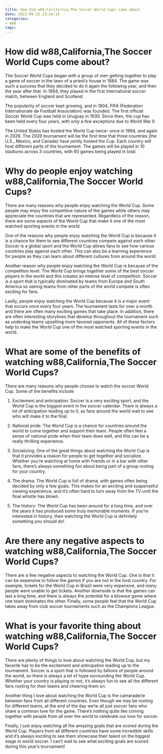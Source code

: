 ```yaml
---
title: How did w88,California,The Soccer World Cups come about
date: 2022-09-22 23:54:14
categories:
- W88
tags:
---
```



#  How did w88,California,The Soccer World Cups come about?

The Soccer World Cups began with a group of men getting together to play a game of soccer in the lawn of a priest’s house in 1884. The game was such a success that they decided to do it again the following year, and then the year after that. In 1894, they played in the first international soccer match, between England and Scotland.

The popularity of soccer kept growing, and in 1904, FIFA (Federation Internationale de Football Association) was founded. The first official Soccer World Cup was held in Uruguay in 1930. Since then, the cup has been held every four years, with only a few exceptions due to World War II.

The United States has hosted the World Cup twice- once in 1994, and again in 2026. The 2026 tournament will be the first time that three countries (the U.S., Mexico, and Canada) have jointly hosted the Cup. Each country will host different parts of the tournament. The games will be played in 10 stadiums across 3 countries, with 60 games being played in total.

#  Why do people enjoy watching w88,California,The Soccer World Cups?

There are many reasons why people enjoy watching the World Cup. Some people may enjoy the competitive nature of the games while others may appreciate the countries that are represented. Regardless of the reason, there are some aspects of the World Cup that make it one of the most watched sporting events in the world.

One of the reasons why people enjoy watching the World Cup is because it is a chance for them to see different countries compete against each other. Soccer is a global sport and the World Cup allows fans to see how various countries play against each other. This can also be a learning experience for people as they can learn about different cultures from around the world.

Another reason why people enjoy watching the World Cup is because of the competition level. The World Cup brings together some of the best soccer players in the world and this creates an intense level of competition. Soccer is a sport that is typically dominated by teams from Europe and South America so seeing teams from other parts of the world compete is often exciting for fans.

Lastly, people enjoy watching the World Cup because it is a major event that occurs once every four years. The tournament lasts for over a month and there are often many exciting games that take place. In addition, there are often interesting storylines that develop throughout the tournament such as underdog teams upsetting more favored opponents. All of these factors help to make the World Cup one of the most watched sporting events in the world.

#  What are some of the benefits of watching w88,California,The Soccer World Cups?

There are many reasons why people choose to watch the soccer World Cup. Some of the benefits include:

1) Excitement and anticipation: Soccer is a very exciting sport, and the World Cup is the biggest event in the soccer calendar. There is always a lot of anticipation leading up to it, as fans around the world wait to see who will make it to the final.

2) National pride: The World Cup is a chance for countries around the world to come together and support their team. People often feel a sense of national pride when their team does well, and this can be a really thrilling experience.

3) Socializing: One of the great things about watching the World Cup is that it provides a reason for people to get together and socialize. Whether you’re watching at home with friends or in a bar with other fans, there’s always something fun about being part of a group rooting for your country.

4) The drama: The World Cup is full of drama, with games often being decided by only a few goals. This makes for an exciting and suspenseful viewing experience, and it’s often hard to turn away from the TV until the final whistle has blown.

5) The history: The World Cup has been around for a long time, and over the years it has produced some truly memorable moments. If you’re interested in history, then watching the World Cup is definitely something you should do!

#  Are there any negative aspects to watching w88,California,The Soccer World Cups?

There are a few negative aspects to watching the World Cup. One is that it can be expensive to follow the games if you are not in the host country. For example, tickets for the World Cup in Brazil were very expensive, and many people were unable to get tickets. Another downside is that the games can last a long time, and there is always the potential for a blowout game where one team dominates the other. Finally, some people feel that the World Cup takes away from club soccer tournaments such as the Champions League.

#  What is your favorite thing about watching w88,California,The Soccer World Cups?

There are plenty of things to love about watching the World Cup, but my favorite has to be the excitement and anticipation leading up to the tournament. Soccer is a sport that is followed by billions of people around the world, so there is always a lot of hype surrounding the World Cup. Whether your country is playing or not, it’s always fun to see all the different fans rooting for their teams and cheering them on.

Another thing I love about watching the World Cup is the camaraderie between fans from all different countries. Even though we may be rooting for different teams, at the end of the day we’re all just soccer fans who share a common love for the game. There’s nothing quite like coming together with people from all over the world to celebrate our love for soccer.

Finally, I just enjoy watching all the amazing goals that are scored during the World Cup. Players from all different countries have some incredible skills and it’s always exciting to see them showcase their talent on the biggest stage in world soccer. I can’t wait to see what exciting goals are scored during this year’s tournament!
